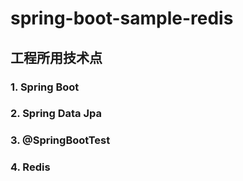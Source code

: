 # spring-boot-sample-redis
## 工程所用技术点
### 1. Spring Boot
### 2. Spring Data Jpa
### 3. @SpringBootTest
### 4. Redis
````